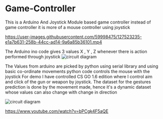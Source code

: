 # Game-Controller
This is a Arduino And Joystick Module based game controller instead of game controller it is more of a mouse controller using joystick

https://user-images.githubusercontent.com/59998475/127523235-e1a7b631-258b-44cc-ad14-9a6a85b36101.mp4

The Arduino ino code gives 3 values X , Y , Z whenever there is action performed through joystick
![circuit diagram](https://github.com/diwan-kadir/Game-Controller/blob/master/Game_controller.PNG)


The Values from arduino are picked by python using serial library and using basic co-ordinate movements python code controls the mouse with the joystick
For demo I have controlled CS GO 1.6 edition where I control aim and click of the gun or weapon by joystick. The dataset for the gestures prediction is done by the movement made, hence it's a dynamic dataset whose values can also change with change in direction 

![circuit diagram](https://github.com/diwan-kadir/Game-Controller/blob/master/Game_demo.PNG)



https://www.youtube.com/watch?v=bPCgk4F5aQE
